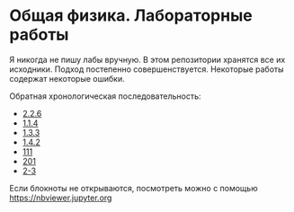 # Общая физика. Лабораторные работы

Я никогда не пишу лабы вручную. В этом репозитории хранятся все их исходники. Подход постепенно совершенствуется. Некоторые работы содержат некоторые ошибки.

Обратная хронологическая последовательность:
- [2.2.6](./Lab%202.2.6)
- [1.1.4](./Lab%201.1.4)
- [1.3.3](./Lab%201.3.3)
- [1.4.2](./Lab%201.4.2)
- [111](./Lab%20111)
- [201](./Lab%20201)
- [2-3](./Lab%202-3)

Если блокноты не открываются, посмотреть можно с помощью https://nbviewer.jupyter.org
